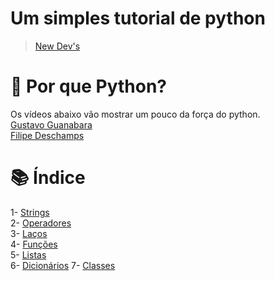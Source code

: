 # Um simples tutorial de python
> [New Dev's](https://discord.gg/7FcJaq2)

# 🐍 Por que Python?
Os vídeos abaixo vão mostrar um pouco da força do python.<br>
[Gustavo Guanabara](https://www.youtube.com/watch?v=Mp0vhMDI7fA)<br>
[Filipe Deschamps](https://www.youtube.com/watch?v=BrV6QNFuVZg)

# 📚 Índice
1- [Strings](https://github.com/new-devs/python-basico/blob/master/string.ipynb)<br>
2- [Operadores](https://github.com/new-devs/python-basico/blob/master/operadores.ipynb)<br>
3- [Laços](https://github.com/new-devs/python-basico/blob/master/lacos.ipynb)<br>
4- [Funções](https://github.com/new-devs/python-basico/blob/master/funcoes.ipynb)<br>
5- [Listas](https://github.com/new-devs/python-basico/blob/master/listas.ipynb)<br>
6- [Dicionários](https://github.com/new-devs/python-basico/blob/master/dicionarios.ipynb)
7- [Classes](https://github.com/new-devs/python-basico/blob/master/classes.ipynb)<br>
